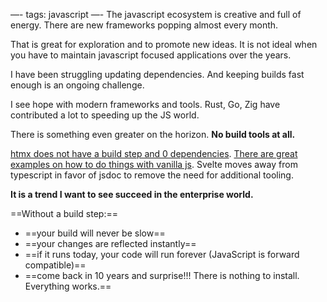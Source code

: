 —-
tags: javascript
—-
The javascript ecosystem is creative and full of energy. 
There are new frameworks popping almost every month.

That is great for exploration and to promote new ideas.
It is not ideal when you have to maintain javascript focused applications over the years.

I have been struggling updating dependencies.
And keeping builds fast enough is an ongoing challenge.

I see hope with modern frameworks and tools.
Rust, Go, Zig have contributed a lot to speeding up the JS world.

There is something even greater on the horizon.
**No build tools at all.**

[htmx does not have a build step and 0 dependencies](https://htmx.org/essays/no-build-step/).
[There are great examples on how to do things with vanilla js](https://frontendmasters.com/blog/vanilla-javascript-todomvc/).
Svelte moves away from typescript in favor of jsdoc to remove the need for additional tooling.

**It is a trend I want to see succeed in the enterprise world.**

==Without a build step:==

- ==your build will never be slow==
- ==your changes are reflected instantly==
- ==if it runs today, your code will run forever (JavaScript is forward compatible)==
- ==come back in 10 years and surprise!!! There is nothing to install. Everything works.==